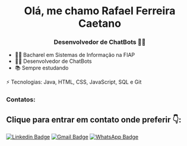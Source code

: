 <h1 align="center">Olá, me chamo Rafael Ferreira Caetano</h1>
<h3 align="center">Desenvolvedor de ChatBots 👨‍💻</h3>

- 👨‍🎓 Bacharel em Sistemas de Informação na FIAP
- 👨‍💻 Desenvolvedor de ChatBots
- 📚 Sempre estudando

⚡ Tecnologias: Java, HTML, CSS, JavaScript, SQL e Git

<h3>Contatos:</h3>
<h2>Clique para entrar em contato onde preferir 👇:</h2>

[![Linkedin Badge](https://img.shields.io/badge/-LinkedIn-blue?style=flat-square&logo=Linkedin&logoColor=white&link=https://www.linkedin.com/in/rafacaetano7)](https://www.linkedin.com/in/rafacaetano7)
[![Gmail Badge](https://img.shields.io/badge/-Email-c14438?style=flat-square&logo=Gmail&logoColor=white&link=mailto:rcaetano0709@gmail.com)](mailto:rcaetano0709@gmail.com)
[![WhatsApp Badge](https://img.shields.io/badge/-WhatsApp-lightgreen?style=flat-square&logo=Whatsapp&logoColor=white&link=https://api.whatsapp.com/send/?phone=5511942093914&text=Ol%C3%A1+Rafael%21&type=phone_number&app_absent=0)](https://api.whatsapp.com/send/?phone=5511942093914&text=Ol%C3%A1+Rafael%21&type=phone_number&app_absent=0)
